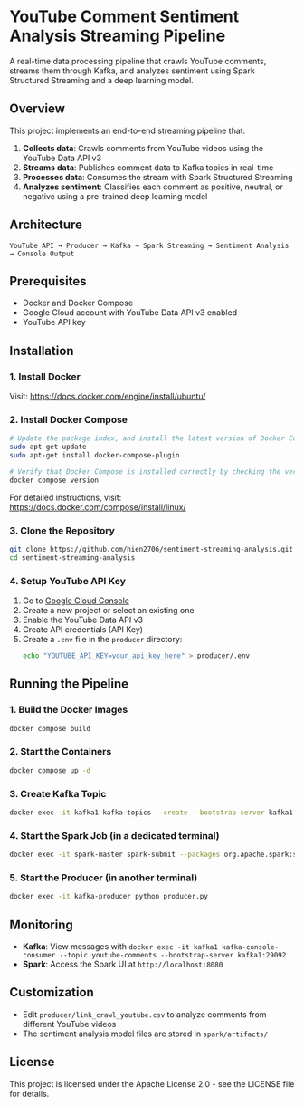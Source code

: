 # YouTube Comment Sentiment Analysis Streaming Pipeline

A real-time data processing pipeline that crawls YouTube comments, streams them through Kafka, and analyzes sentiment using Spark Structured Streaming and a deep learning model.

## Overview

This project implements an end-to-end streaming pipeline that:

1. **Collects data**: Crawls comments from YouTube videos using the YouTube Data API v3
2. **Streams data**: Publishes comment data to Kafka topics in real-time
3. **Processes data**: Consumes the stream with Spark Structured Streaming
4. **Analyzes sentiment**: Classifies each comment as positive, neutral, or negative using a pre-trained deep learning model

## Architecture

```
YouTube API → Producer → Kafka → Spark Streaming → Sentiment Analysis → Console Output
```

## Prerequisites

- Docker and Docker Compose
- Google Cloud account with YouTube Data API v3 enabled
- YouTube API key

## Installation

### 1. Install Docker

Visit: https://docs.docker.com/engine/install/ubuntu/

### 2. Install Docker Compose

```bash
# Update the package index, and install the latest version of Docker Compose:
sudo apt-get update
sudo apt-get install docker-compose-plugin

# Verify that Docker Compose is installed correctly by checking the version.
docker compose version

```

For detailed instructions, visit: https://docs.docker.com/compose/install/linux/

### 3. Clone the Repository

```bash
git clone https://github.com/hien2706/sentiment-streaming-analysis.git
cd sentiment-streaming-analysis
```

### 4. Setup YouTube API Key

1. Go to [Google Cloud Console](https://console.cloud.google.com/)
2. Create a new project or select an existing one
3. Enable the YouTube Data API v3
4. Create API credentials (API Key)
5. Create a `.env` file in the `producer` directory:
   ```bash
   echo "YOUTUBE_API_KEY=your_api_key_here" > producer/.env
   ```

## Running the Pipeline

### 1. Build the Docker Images

```bash
docker compose build
```

### 2. Start the Containers

```bash
docker compose up -d
```

### 3. Create Kafka Topic

```bash
docker exec -it kafka1 kafka-topics --create --bootstrap-server kafka1:29092 --replication-factor 1 --partitions 1 --topic youtube-comments
```

### 4. Start the Spark Job (in a dedicated terminal)

```bash
docker exec -it spark-master spark-submit --packages org.apache.spark:spark-sql-kafka-0-10_2.12:3.5.2 /app/spark_jobs/youtube_sentiment_analyzer.py
```

### 5. Start the Producer (in another terminal)

```bash
docker exec -it kafka-producer python producer.py
```

## Monitoring

- **Kafka**: View messages with `docker exec -it kafka1 kafka-console-consumer --topic youtube-comments --bootstrap-server kafka1:29092`
- **Spark**: Access the Spark UI at `http://localhost:8080`

## Customization

- Edit `producer/link_crawl_youtube.csv` to analyze comments from different YouTube videos
- The sentiment analysis model files are stored in `spark/artifacts/`

## License

This project is licensed under the Apache License 2.0 - see the LICENSE file for details.